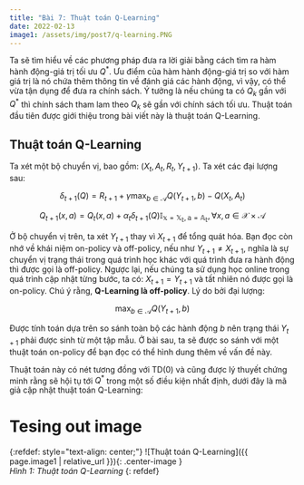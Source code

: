 ```yaml
---
title: "Bài 7: Thuật toán Q-Learning"
date: 2022-02-13
image1: /assets/img/post7/q-learning.PNG
---
```


Ta sẽ tìm hiểu về các phương pháp đưa ra lời giải bằng cách tìm ra hàm hành động-giá trị tối ưu $Q^{\ast}$. Ưu điểm của hàm hành động-giá trị so với hàm giá trị là nó chứa thêm thông tin về đánh giá các hành động, vì vậy, có thể vừa tận dụng để đưa ra chính sách. Ý tưởng là nếu chúng ta có $Q_k$ gần với $Q^{\ast}$ thì chính sách tham lam theo $Q_k$ sẽ gần với chính sách tối ưu. Thuật toán đầu tiên được giới thiệu trong bài viết này là thuật toán Q-Learning.

## Thuật toán Q-Learning
Ta xét một bộ chuyển vị, bao gồm: $(X_t, A_t, R_t, Y_{t+1})$. Ta xét các đại lượng sau:

$$ \delta_{t+1}(Q) = R_{t+1}+\gamma\max_{b\in\mathcal{A}}Q(Y_{t+1}, b)-Q(X_t, A_t)$$

$$ Q_{t+1}(x, a) = Q_t(x, a) +\alpha_t\delta_{t+1}(Q)\mathbb{I_{x=X_t,a=A_t}}, \forall x, a\in\mathcal{X}\times\mathcal{A}$$

Ở bộ chuyển vị trên, ta xét $Y_{t+1}$ thay vì $X_{t+1}$ để tổng quát hóa. Bạn đọc còn nhớ về khái niệm on-policy và off-policy, nếu như $Y_{t+1}\neq X_{t+1}$, nghĩa là sự chuyển vị trạng thái trong quá trình học khác với quá trình đưa ra hành động thì được gọi là off-policy. Ngược lại, nếu chúng ta sử dụng học online trong quá trình cập nhật từng bước, ta có: $X_{t+1}=Y_{t+1}$ và tất nhiên nó được gọi là on-policy. Chú ý rằng, **Q-Learning là off-policy**. Lý do bởi đại lượng:

$$ \max_{b\in\mathcal{A}}Q(Y_{t+1}, b)$$

Được tính toán dựa trên so sánh toàn bộ các hành động $b$ nên trạng thái $Y_{t+1}$ phải được sinh từ một tập mẫu. Ở bài sau, ta sẽ được so sánh với một thuật toán on-policy để bạn đọc có thể hình dung thêm về vấn đề này.

Thuật toán này có nét tương đồng với TD(0) và cũng được lý thuyết chứng minh rằng sẽ hội tụ tới $Q^{\ast}$ trong một số điều kiện nhất định, dưới đây là mã giả cập nhật thuật toán Q-Learning:

# Tesing out image
{:refdef: style="text-align: center;"}
  ![Thuật toán Q-Learning]({{ page.image1 | relative_url }}){: .center-image }  
  *Hình 1: Thuật toán Q-Learning* 
{: refdef}


<script type="text/x-mathjax-config">
    MathJax.Hub.Config({
      tex2jax: {
        skipTags: ['script', 'noscript', 'style', 'textarea', 'pre'],
        inlineMath: [['$','$']]
      }
    });
  </script>
<script src="https://cdn.mathjax.org/mathjax/latest/MathJax.js?config=TeX-AMS-MML_HTMLorMML" type="text/javascript"></script>
